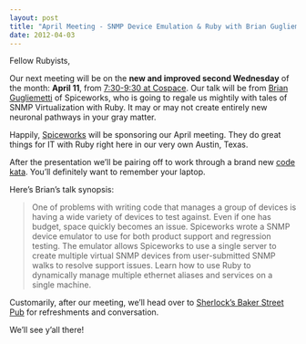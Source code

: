 ```yaml
---
layout: post
title: "April Meeting - SNMP Device Emulation & Ruby with Brian Gugliemetti"
date: 2012-04-03
---
```


Fellow Rubyists,

Our next meeting will be on the **new and improved second Wednesday** of the
month: **April 11**, from [7:30-9:30 at Cospace](http://plancast.com/p/asmc).
Our talk will be from [Brian Gugliemetti](https://github.com/briangug) of
Spiceworks, who is going to regale us mightily with tales of SNMP
Virtualization with Ruby. It may or may not create entirely new neuronal
pathways in your gray matter.

Happily, [Spiceworks](http://www.spiceworks.com/) will be sponsoring our
April meeting. They do great things for IT with Ruby right here in our very
own Austin, Texas.

After the presentation we’ll be pairing off to work through a brand new
[code kata][1]. You’ll definitely want to remember your laptop.

 [1]: http://en.wikipedia.org/wiki/Kata_(programming)

Here’s Brian’s talk synopsis:

> One of problems with writing code that manages a group of devices is having
> a wide variety of devices to test against. Even if one has budget, space
> quickly becomes an issue. Spiceworks wrote a SNMP device emulator to use for
> both product support and regression testing. The emulator allows Spiceworks to
> use a single server to create multiple virtual SNMP devices from
> user-submitted SNMP walks to resolve support issues. Learn how to use Ruby to
> dynamically manage multiple ethernet aliases and services on a single machine.

Customarily, after our meeting, we’ll head over to [Sherlock’s Baker Street Pub][2] for refreshments and conversation.

 [2]: http://maps.google.com/maps/place?q=Sherlocks+Baker+Street+Pub&cid=13119996996392273995

We’ll see y’all there!
